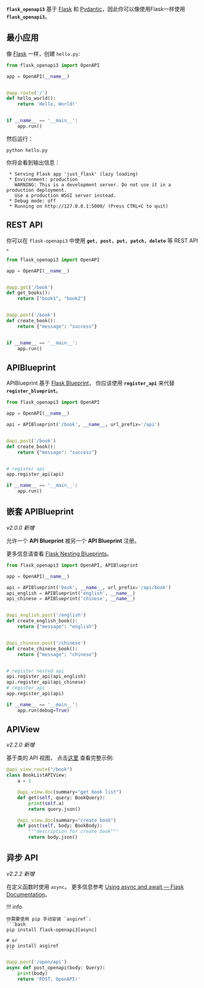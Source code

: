 **`flask_openapi3`** 基于 [Flask](https://github.com/pallets/flask/)
和 [Pydantic](https://github.com/samuelcolvin/pydantic)，因此你可以像使用Flask一样使用 **`flask_openapi3`**。

## 最小应用

像 [Flask](https://flask.palletsprojects.com/en/latest/quickstart/#a-minimal-application) 一样，创建 `hello.py`:

``` python
from flask_openapi3 import OpenAPI

app = OpenAPI(__name__)


@app.route('/')
def hello_world():
    return 'Hello, World!'


if __name__ == '__main__':
    app.run()
```

然后运行：

```shell
python hello.py
```

你将会看到输出信息：

```
 * Serving Flask app 'just_flask' (lazy loading)
 * Environment: production
   WARNING: This is a development server. Do not use it in a production deployment.
   Use a production WSGI server instead.
 * Debug mode: off
 * Running on http://127.0.0.1:5000/ (Press CTRL+C to quit)

```

## REST API

你可以在 `flask-openapi3` 中使用 **`get`**，**`post`**，**`put`**，**`patch`**，**`delete`** 等 REST API 。

```python
from flask_openapi3 import OpenAPI

app = OpenAPI(__name__)


@app.get('/book')
def get_books():
    return ["book1", "book2"]


@app.post('/book')
def create_book():
    return {"message": "success"}


if __name__ == '__main__':
    app.run()
```

## APIBlueprint

APIBlueprint
基于 [Flask Blueprint](https://flask.palletsprojects.com/en/latest/tutorial/views/#create-a-blueprint)，
你应该使用 **`register_api`** 来代替 **`register_blueprint`**。

```python hl_lines="14"
from flask_openapi3 import OpenAPI

app = OpenAPI(__name__)

api = APIBlueprint('/book', __name__, url_prefix='/api')


@api.post('/book')
def create_book():
    return {"message": "success"}


# register api
app.register_api(api)

if __name__ == '__main__':
    app.run()
```

## 嵌套 APIBlueprint

*v2.0.0 新增*

允许一个 **API Blueprint** 被另一个 **API Blueprint** 注册。

更多信息请查看 [Flask Nesting Blueprints](https://flask.palletsprojects.com/en/latest/blueprints/#nesting-blueprints)。

```python hl_lines="21 22"
from flask_openapi3 import OpenAPI, APIBlueprint

app = OpenAPI(__name__)

api = APIBlueprint('book', __name__, url_prefix='/api/book')
api_english = APIBlueprint('english', __name__)
api_chinese = APIBlueprint('chinese', __name__)


@api_english.post('/english')
def create_english_book():
    return {"message": "english"}


@api_chinese.post('/chinese')
def create_chinese_book():
    return {"message": "chinese"}


# register nested api
api.register_api(api_english)
api.register_api(api_chinese)
# register api
app.register_api(api)

if __name__ == '__main__':
    app.run(debug=True)
```

## APIView

*v2.2.0 新增*

基于类的 API 视图， 点击[这里](https://github.com/luolingchun/flask-openapi3/blob/APIView/examples/api_view_demo.py) 查看完整示例:

```python
@api_view.route("/book")
class BookListAPIView:
    a = 1

    @api_view.doc(summary="get book list")
    def get(self, query: BookQuery):
        print(self.a)
        return query.json()

    @api_view.doc(summary="create book")
    def post(self, body: BookBody):
        """description for create book"""
        return body.json()
```

## 异步 API

*v2.2.2 新增*

在定义函数时使用 `async`。 更多信息参考 [Using async and await — Flask Documentation](https://flask.palletsprojects.com/en/latest/async-await/)。

!!! info

    你需要使用 pip 手动安装 `asgiref`:
    ```bash
    pip install flask-openapi3[async]
    
    # or
    pip install asgiref
    ```

```python hl_lines="2"
@app.post('/open/api')
async def post_openapi(body: Query):
    print(body)
    return 'POST, OpenAPI!'
```